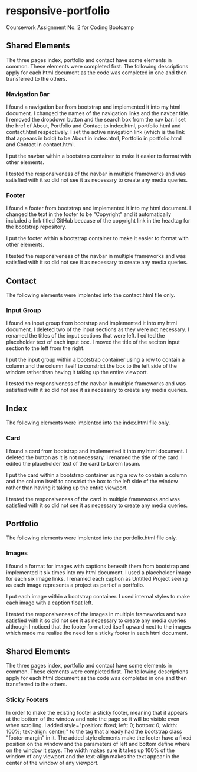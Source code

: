 # responsive-portfolio
Coursework Assignment No. 2 for Coding Bootcamp

## Shared Elements

The three pages index, portfolio and contact have some elements in common. These elements were completed first. The following descriptions apply for each html document as the code was completed in one and then transferred to the others.

### Navigation Bar

I found a navigation bar from bootstrap and implemented it into my html document. I changed the names of the navigation links and the navbar title. I removed the dropdown button and the search box from the nav bar. I set the href of About, Portfolio and Contact to index.html, portfolio.html and contact.html respectively. I set the active navigation link (which is the link that appears in bold) to be About in index.html, Portfolio in portfolio.html and Contact in contact.html.

I put the navbar within a bootstrap container to make it easier to format with other elements.

I tested the responsiveness of the navbar in multiple frameworks and was satisfied with it so did not see it as necessary to create any media queries.

### Footer

I found a footer from bootstrap and implemented it into my html document. I changed the text in the footer to be "Copyright" and it automatically included a link titled GitHub because of the copyright link in the headtag for the bootstrap repository.

I put the footer within a bootstrap container to make it easier to format with other elements.

I tested the responsiveness of the navbar in multiple frameworks and was satisfied with it so did not see it as necessary to create any media queries.

## Contact

The following elements were implented into the contact.html file only.

### Input Group

I found an input group from bootstrap and implemented it into my html document. I deleted two of the input sections as they were not necessary. I renamed the titles of the input sections that were left. I edited the placeholder text of each input box. I moved the title of the seciton input section to the left from the right.

I put the input group within a bootstrap container using a row to contain a column and the column itself to constrict the box to the left side of the window rather than having it taking up the entire viewport.

I tested the responsiveness of the navbar in multiple frameworks and was satisfied with it so did not see it as necessary to create any media queries.

## Index

The following elements were implented into the index.html file only.

### Card

I found a card from bootstrap and implemented it into my html document. I deleted the button as it is not necessary. I renamed the title of the card. I edited the placeholder text of the card to Lorem Ipsum.

I put the card within a bootstrap container using a row to contain a column and the column itself to constrict the box to the left side of the window rather than having it taking up the entire viewport.

I tested the responsiveness of the card in multiple frameworks and was satisfied with it so did not see it as necessary to create any media queries.

## Portfolio

The following elements were implented into the portfolio.html file only.

### Images

I found a format for images with captions beneath them from bootstrap and implemented it six times into my html document. I used a placeholder image for each six image links. I renamed each caption as Untitled Project seeing as each image represents a project as part of a portfolio.

I put each image within a bootstrap container. I used internal styles to make each image with a caption float left.

I tested the responsiveness of the images in multiple frameworks and was satisfied with it so did not see it as necessary to create any media queries although I noticed that the footer formatted itself upward next to the images which made me realise the need for a sticky footer in each html document.

## Shared Elements

The three pages index, portfolio and contact have some elements in common. These elements were completed first. The following descriptions apply for each html document as the code was completed in one and then transferred to the others.

### Sticky Footers

In order to make the existing footer a sticky footer, meaning that it appears at the bottom of the window and note the page so it will be visible even when scrolling. I added style="position: fixed; left: 0; bottom: 0; width: 100%; text-align: center;" to the tag that already had the bootstrap class "footer-margin" in it. The added style elements make the footer have a fixed position on the window and the parameters of left and bottom define where on the window it stays. The width makes sure it takes up 100% of the window of any viewport and the text-align makes the text appear in the center of the window of any viewport.


